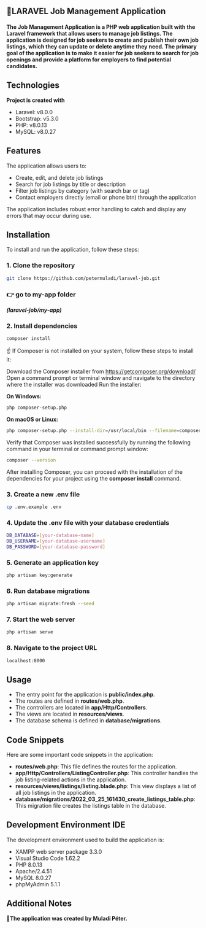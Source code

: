 ## 🎯LARAVEL Job Management Application

#### The Job Management Application is a PHP web application built with the Laravel framework that allows users to manage job listings. The application is designed for job seekers to create and publish their own job listings, which they can update or delete anytime they need. The primary goal of the application is to make it easier for job seekers to search for job openings and provide a platform for employers to find potential candidates.

## Technologies

**Project is created with**

- Laravel: v8.0.0
- Bootstrap: v5.3.0
- PHP: v8.0.13
- MySQL: v8.0.27


## Features

The application allows users to:

- Create, edit, and delete job listings
- Search for job listings by title or description
- Filter job listings by category (with search bar or tag)
- Contact employers directly (email or phone btn) through the application

The application includes robust error handling to catch and display any errors that may occur during use.


## Installation

To install and run the application, follow these steps:

### 1. Clone the repository

```bash
git clone https://github.com/petermuladi/laravel-job.git
```
### 👉 go to my-app folder
***(laravel-job/my-app)***

### 2. Install dependencies

```bash
composer install
```
☝ If Composer is not installed on your system, follow these steps to install it:

Download the Composer installer from https://getcomposer.org/download/
Open a command prompt or terminal window and navigate to the directory where the installer was downloaded
Run the installer:

**On Windows:**

```bash
php composer-setup.php
```

**On macOS or Linux:**

```bash
php composer-setup.php --install-dir=/usr/local/bin --filename=composer
```

Verify that Composer was installed successfully by running the following command in your terminal or command prompt window:

```bash
composer --version
```

After installing Composer, you can proceed with the installation of the dependencies for your project using the **composer install** command.

### 3. Create a new .env file

```bash
cp .env.example .env
```

### 4. Update the .env file with your database credentials

```bash
DB_DATABASE=[your-database-name]
DB_USERNAME=[your-database-username]
DB_PASSWORD=[your-database-password]
```

### 5. Generate an application key

```bash
php artisan key:generate
```

### 6. Run database migrations

```bash
php artisan migrate:fresh --seed
```

### 7. Start the web server

```bash
php artisan serve
```

### 8. Navigate to the project URL

```bash
localhost:8000
```

## Usage

- The entry point for the application is **public/index.php**.
- The routes are defined in **routes/web.php**.
- The controllers are located in **app/Http/Controllers**.
- The views are located in **resources/views**.
- The database schema is defined in **database/migrations**.

## Code Snippets

Here are some important code snippets in the application:

- **routes/web.php**: This file defines the routes for the application.
- **app/Http/Controllers/ListingController.php**: This controller handles the job listing-related actions in the application.
- **resources/views/listings/listing.blade.php**: This view displays a list of all job listings in the application.
- **database/migrations/2022_03_25_161430_create_listings_table.php**: This migration file creates the listings table in the database.

## Development Environment IDE

The development environment used to build the application is:

- XAMPP web server package 3.3.0
- Visual Studio Code 1.62.2
- PHP 8.0.13
- Apache/2.4.51
- MySQL 8.0.27
- phpMyAdmin 5.1.1


## Additional Notes
**🎯The application was created by Muladi Péter.**
